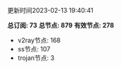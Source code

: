 更新时间2023-02-13 19:40:41

**总订阅: 73**
**总节点: 879**
**有效节点: 278**
- v2ray节点: 168
- ss节点: 107
- trojan节点: 3
